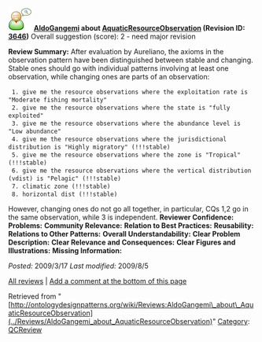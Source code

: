 [![](../images/thumb/2/29/Reviewer.png/48px-Reviewer.png)](../Image/Reviewer.png "Reviewer.png")
__[AldoGangemi](../User/AldoGangemi "User:AldoGangemi") about [AquaticResourceObservation](../Submissions/AquaticResourceObservation "Submissions:AquaticResourceObservation") (Revision ID: [3646](../Submissions/AquaticResourceObservation@oldid=3646 "http://ontologydesignpatterns.org/wiki/Submissions:AquaticResourceObservation?oldid=3646"))__
Overall suggestion (score): 2 - need major revision




 __Review Summary:__ After evaluation by Aureliano, the axioms in the observation pattern have been distinguished between stable and changing. Stable ones should go with individual patterns involving at least one observation, while changing ones are parts of an observation:

```
 1. give me the resource observations where the exploitation rate is "Moderate fishing mortality"
 2. give me the resource observations where the state is "fully exploited"
 3. give me the resource observations where the abundance level is "Low abundance"
 4. give me the resource observations where the jurisdictional distribution is "Highly migratory" (!!!stable)
 5. give me the resource observations where the zone is "Tropical" (!!!stable)
 6. give me the resource observations where the vertical distribution (vdist) is "Pelagic" (!!!stable)
 7. climatic zone (!!!stable)
 8. horizontal dist (!!!stable) 

```

However, changing ones do not go all together, in particular, CQs 1,2 go in the same observation, while 3 is independent.
__Reviewer Confidence:__ 
__Problems:__ 
__Community Relevance:__ 
__Relation to Best Practices:__ 
__Reusability:__ 
__Relations to Other Patterns:__ 
__Overall Understandability:__ 
__Clear Problem Description:__ 
__Clear Relevance and Consequences:__ 
__Clear Figures and Illustrations:__ 
__Missing Information:__ 

_Posted:_ 2009/3/17 _Last modified:_ 2009/8/5



[All reviews](../Reviews/Main "Reviews:Main") | [Add a comment at the bottom of this page](index.php@title=Odp%253AAdd_comment&target=../Reviews/AldoGangemi_about_AquaticResourceObservation#New_comment "http://ontologydesignpatterns.org/wiki/index.php?title=Odp:Add_comment&target=Reviews:AldoGangemi_about_AquaticResourceObservation#New_comment")


Retrieved from "[http://ontologydesignpatterns.org/wiki/Reviews:AldoGangemi\_about\_AquaticResourceObservation](../Reviews/AldoGangemi_about_AquaticResourceObservation)"
 [Category](http://ontologydesignpatterns.org/wiki/Special:Categories "Special:Categories"): [QCReview](../Category/QCReview "Category:QCReview")